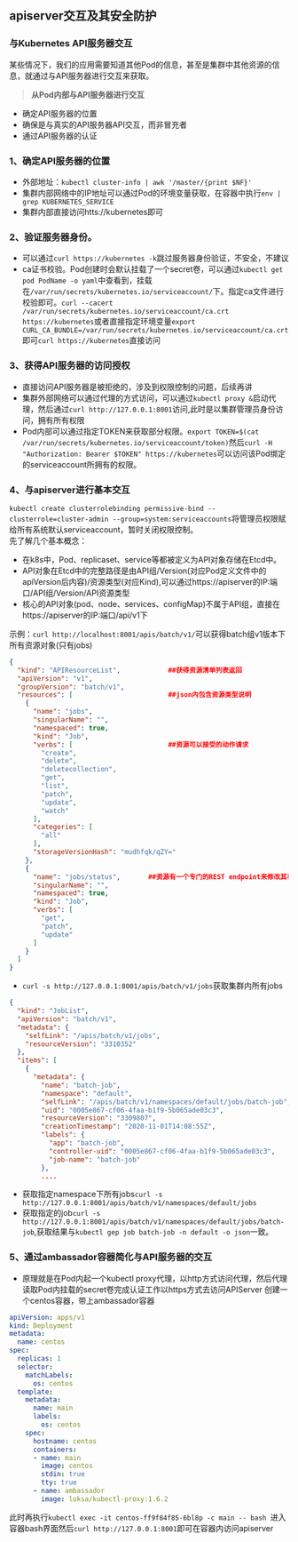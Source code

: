 ## apiserver交互及其安全防护
### 与Kubernetes API服务器交互
某些情况下，我们的应用需要知道其他Pod的信息，甚至是集群中其他资源的信息，就通过与API服务器进行交互来获取。

>**从Pod内部与API服务器进行交互**
- 确定API服务器的位置
- 确保是与真实的API服务器API交互，而非冒充者
- 通过API服务器的认证

### 1、确定API服务器的位置
- 外部地址：`kubectl cluster-info | awk '/master/{print $NF}'`
- 集群内部网络中的IP地址可以通过Pod的环境变量获取，在容器中执行`env | grep KUBERNETES_SERVICE`
- 集群内部直接访问htts://kubernetes即可
### 2、验证服务器身份。
- 可以通过`curl https://kubernetes -k`跳过服务器身份验证，不安全，不建议
- ca证书校验。Pod创建时会默认挂载了一个secret卷，可以通过`kubectl get pod PodName -o yaml`中查看到，挂载在`/var/run/secrets/kubernetes.io/serviceaccount/`下。指定ca文件进行校验即可。`curl --cacert /var/run/secrets/kubernetes.io/serviceaccount/ca.crt https://kubernetes`或者直接指定环境变量`export CURL_CA_BUNDLE=/var/run/secrets/kubernetes.io/serviceaccount/ca.crt`即可`curl https://kubernetes`直接访问
### 3、获得API服务器的访问授权
- 直接访问API服务器是被拒绝的，涉及到权限控制的问题，后续再讲
- 集群外部网络可以通过代理的方式访问，可以通过`kubectl proxy &`启动代理，然后通过`curl http://127.0.0.1:8001`访问,此时是以集群管理员身份访问，拥有所有权限
- Pod内部可以通过指定TOKEN来获取部分权限。`export TOKEN=$(cat /var/run/secrets/kubernetes.io/serviceaccount/token)`然后`curl -H "Authorization: Bearer $TOKEN" https://kubernetes`可以访问该Pod绑定的serviceaccount所拥有的权限。

### 4、与apiserver进行基本交互
`kubectl create clusterrolebinding permissive-bind --clusterrole=cluster-admin --group=system:serviceaccounts`将管理员权限赋给所有系统默认serviceaccount，暂时关闭权限控制。
<br>先了解几个基本概念：
- 在k8s中，Pod、replicaset、service等都被定义为API对象存储在Etcd中。
- API对象在Etcd中的完整路径是由API组/Version(对应Pod定义文件中的apiVersion后内容)/资源类型(对应Kind),可以通过https://apiserver的IP:端口/API组/Version/API资源类型
- 核心的API对象(pod、node、services、configMap)不属于API组，直接在https://apiserver的IP:端口/api/v1下

示例：`curl http://localhost:8001/apis/batch/v1/`可以获得batch组v1版本下所有资源对象(只有jobs)
```json
{
  "kind": "APIResourceList",            ##获得资源清单列表返回
  "apiVersion": "v1",
  "groupVersion": "batch/v1",
  "resources": [                        ##json内包含资源类型说明
    {
      "name": "jobs",
      "singularName": "",
      "namespaced": true,
      "kind": "Job",
      "verbs": [                        ##资源可以接受的动作请求
        "create",   
        "delete",
        "deletecollection",
        "get",
        "list",
        "patch",
        "update",
        "watch"
      ],
      "categories": [
        "all"
      ],
      "storageVersionHash": "mudhfqk/qZY="
    },
    {
      "name": "jobs/status",       ##资源有一个专门的REST endpoint来修改其状态
      "singularName": "",
      "namespaced": true,
      "kind": "Job",
      "verbs": [
        "get",
        "patch",
        "update"
      ]
    }
  ]
}
```
- `curl -s http://127.0.0.1:8001/apis/batch/v1/jobs`获取集群内所有jobs
```json
{
  "kind": "JobList",
  "apiVersion": "batch/v1",
  "metadata": {
    "selfLink": "/apis/batch/v1/jobs",
    "resourceVersion": "3310352"
  },
  "items": [                                                              ##集群中所有相关资源列表，如果没有jos，items里面为空
    {
      "metadata": {
        "name": "batch-job",
        "namespace": "default",
        "selfLink": "/apis/batch/v1/namespaces/default/jobs/batch-job",
        "uid": "0005e867-cf06-4faa-b1f9-5b065ade03c3",
        "resourceVersion": "3309807",
        "creationTimestamp": "2020-11-01T14:08:55Z",
        "labels": {
          "app": "batch-job",
          "controller-uid": "0005e867-cf06-4faa-b1f9-5b065ade03c3",
          "job-name": "batch-job"
        },
        ....
```
- 获取指定namespace下所有jobs`curl -s http://127.0.0.1:8001/apis/batch/v1/namespaces/default/jobs`
- 获取指定的job`curl -s http://127.0.0.1:8001/apis/batch/v1/namespaces/default/jobs/batch-job`,获取结果与`kubectl gep job batch-job -n default -o json`一致。
### 5、通过ambassador容器简化与API服务器的交互
- 原理就是在Pod内起一个kubectl proxy代理，以http方式访问代理，然后代理读取Pod内挂载的secret卷完成认证工作以https方式去访问APIServer
创建一个centos容器，带上ambassador容器
```yaml
apiVersion: apps/v1
kind: Deployment
metadata:
  name: centos
spec:
  replicas: 1
  selector:
    matchLabels:
      os: centos
  template:
    metadata:
      name: main
      labels:
        os: centos
    spec:
      hostname: centos
      containers:
      - name: main
        image: centos
        stdin: true
        tty: true
      - name: ambassador
        image: luksa/kubectl-proxy:1.6.2
```
此时再执行`kubectl exec -it centos-ff9f84f85-6bl8p -c main -- bash `进入容器bash界面然后`curl http://127.0.0.1:8001`即可在容器内访问apiserver<br>

